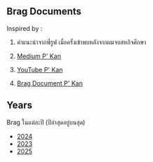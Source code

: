 ## Brag Documents

Inspired by :  
1. คำแนะนำจากพี่รูฟ เมื่อครั้งเข้าพบหลังจากผมจบสหกิจศึกษา
2. [Medium P' Kan](https://medium.com/odds-team/%E0%B8%9B%E0%B8%A3%E0%B8%B0%E0%B9%82%E0%B8%A2%E0%B8%8A%E0%B8%99%E0%B9%8C%E0%B8%82%E0%B8%AD%E0%B8%87%E0%B8%81%E0%B8%B2%E0%B8%A3%E0%B9%80%E0%B8%82%E0%B8%B5%E0%B8%A2%E0%B8%99-brag-document-bde6b0bc57bb)

3. [YouTube P' Kan](https://www.youtube.com/watch?v=xv3XnW_eDJI)
4. [Brag Document P' Kan](https://github.com/zkan/brag-documents?fbclid=IwAR0G9pvlPQiiy6ZdYgQPGzKGntOM0MevPnTiGAY53_JZhVvlfkyvYbxUOQw)

## Years

Brag ในแต่ละปี (ปีล่าสุดอยู่บนสุด)

- [2024](https://github.com/S1CKK/brag-documents/blob/main/2024.md)
- [2023](https://github.com/S1CKK/brag-documents/blob/main/2023.md)
- [2025]()
